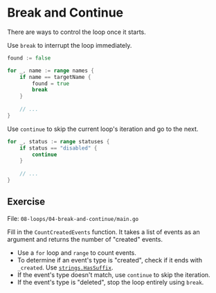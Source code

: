 # Break and Continue

There are ways to control the loop once it starts.

Use `break` to interrupt the loop immediately.

```go
found := false

for _, name := range names {
	if name == targetName {
		found = true
		break
	}
	
	// ... 	
}
```

Use `continue` to skip the current loop's iteration and go to the next.

```go
for _, status := range statuses {
	if status == "disabled" {
		continue
	}
	
	// ... 	
}
```

## Exercise

File: `08-loops/04-break-and-continue/main.go`

Fill in the `CountCreatedEvents` function.
It takes a list of events as an argument and returns the number of "created" events.

* Use a `for` loop and `range` to count events.
* To determine if an event's type is "created", check if it ends with `_created`. Use [`strings.HasSuffix`](https://pkg.go.dev/strings#HasSuffix).
* If the event's type doesn't match, use `continue` to skip the iteration.
* If the event's type is "deleted", stop the loop entirely using `break`.